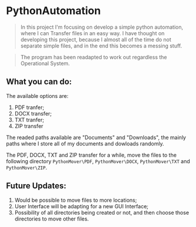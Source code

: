 # PythonAutomation
> In this project I'm focusing on develop a simple python automation, where I can
> Transfer files in an easy way. I have thought on developing this project, because I almost all of the
> time do not separate simple files, and in the end this becomes a messing stuff.

> The program has been readapted to work out regardless the Operational System.

## What you can do:
The available options are:
1. PDF tranfer;
2. DOCX transfer;
3. TXT tranfer;
4. ZIP transfer

The readed paths available are "Documents" and "Downloads", the mainly paths where I store all of my documents and dowloads randomly.

The PDF, DOCX, TXT and ZIP transfer for a while, move the files to the following directory `PythonMover\PDF`, `PythonMover\DOCX`, `PythonMover\TXT` and `PythonMover\ZIP`.

## Future Updates:
1. Would be possible to move files to more locations;
2. User Interface will be adapting for a new GUI Interface;
3. Possibility of all directories being created or not, and then choose those directories to move other files.
